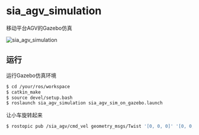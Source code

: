 # sia_agv_simulation

移动平台AGV的Gazebo仿真

![sia_agv_simulation](./sia_agv_simulation.gif)

## 运行

运行Gazebo仿真环境

```bash
$ cd /your/ros/workspace
$ catkin_make
$ source devel/setup.bash
$ roslaunch sia_agv_simulation sia_agv_sim_on_gazebo.launch
```

让小车旋转起来

```bash
$ rostopic pub /sia_agv/cmd_vel geometry_msgs/Twist '[0, 0, 0]' '[0, 0, 1]'
```
